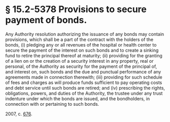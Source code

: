 # § 15.2-5378 Provisions to secure payment of bonds.

<p>Any Authority resolution authorizing the issuance of any bonds may contain provisions, which shall be a part of the contract with the holders of the bonds, (i) pledging any or all revenues of the hospital or health center to secure the payment of the interest on such bonds and to create a sinking fund to retire the principal thereof at maturity; (ii) providing for the granting of a lien on or the creation of a security interest in any property, real or personal, of the Authority as security for the payment of the principal of, and interest on, such bonds and the due and punctual performance of any agreements made in connection therewith; (iii) providing for such schedule of fees and charges as will produce funds sufficient to pay operating costs and debt service until such bonds are retired; and (iv) prescribing the rights, obligations, powers, and duties of the Authority, the trustee under any trust indenture under which the bonds are issued, and the bondholders, in connection with or pertaining to such bonds.</p><p>2007, c. <a href='http://lis.virginia.gov/cgi-bin/legp604.exe?071+ful+CHAP0676'>676</a>.</p>